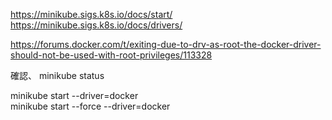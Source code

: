 

https://minikube.sigs.k8s.io/docs/start/  
https://minikube.sigs.k8s.io/docs/drivers/  

https://forums.docker.com/t/exiting-due-to-drv-as-root-the-docker-driver-should-not-be-used-with-root-privileges/113328  


確認、
minikube status  


minikube start --driver=docker  
minikube start --force --driver=docker  

